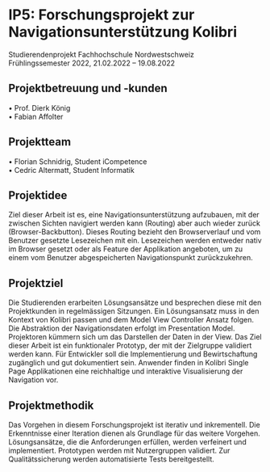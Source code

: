 # IP5: Forschungsprojekt zur Navigationsunterstützung Kolibri
Studierendenprojekt Fachhochschule Nordwestschweiz<br>
Frühlingssemester 2022, 21.02.2022 – 19.08.2022
## Projektbetreuung und -kunden
•	Prof. Dierk König<br>
•	Fabian Affolter
## Projektteam
•	Florian Schnidrig, Student iCompetence<br>
•	Cedric Altermatt, Student Informatik
## Projektidee
Ziel dieser Arbeit ist es, eine Navigationsunterstützung aufzubauen, mit der zwischen Sichten navigiert werden kann (Routing) aber auch wieder zurück (Browser-Backbutton). Dieses Routing bezieht den Browserverlauf und vom Benutzer gesetzte Lesezeichen mit ein. Lesezeichen werden entweder nativ im Browser gesetzt oder als Feature der Applikation angeboten, um zu einem vom Benutzer abgespeicherten Navigationspunkt zurückzukehren.
## Projektziel
Die Studierenden erarbeiten Lösungsansätze und besprechen diese mit den Projektkunden in regelmässigen Sitzungen. Ein Lösungsansatz muss in den Kontext von Kolibri passen und dem Model View Controller Ansatz folgen. Die Abstraktion der Navigationsdaten erfolgt im Presentation Model. Projektoren kümmern sich um das Darstellen der Daten in der View. Das Ziel dieser Arbeit ist ein funktionaler Prototyp, der mit der Zielgruppe validiert werden kann.
Für Entwickler soll die Implementierung und Bewirtschaftung zugänglich und gut dokumentiert sein. Anwender finden in Kolibri Single Page Applikationen eine reichhaltige und interaktive Visualisierung der Navigation vor. 
## Projektmethodik
Das Vorgehen in diesem Forschungsprojekt ist iterativ und inkrementell. Die Erkenntnisse einer Iteration dienen als Grundlage für das weitere Vorgehen. Lösungsansätze, die die Anforderungen erfüllen, werden verfeinert und implementiert. Prototypen werden mit Nutzergruppen validiert. Zur Qualitätssicherung werden automatisierte Tests bereitgestellt.

